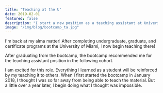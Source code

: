 ```yaml
---
title: "Teaching at the U"
date: 2019-02-01
featured: false
description: "I start a new position as a teaching assistant at University of Miami's coding bootcamp."
image: "/img/blog/bootcamp_ta.jpg"
---
```

I'm back at my alma matter! After completing undergraduate, graduate, and certificate programs at the University of Miami, I now begin teaching there!

After graduating from the bootcamp, the bootcamp recommended me for the teaching assistant position in the following cohort.

I am excited for this role. Everything I learned as a student will be reinforced by my teaching it to others. When I first started the bootcamp in January 2018, I thought I was so far away from being able to teach the material. But a little over a year later, I begin doing what I thought was impossible.
